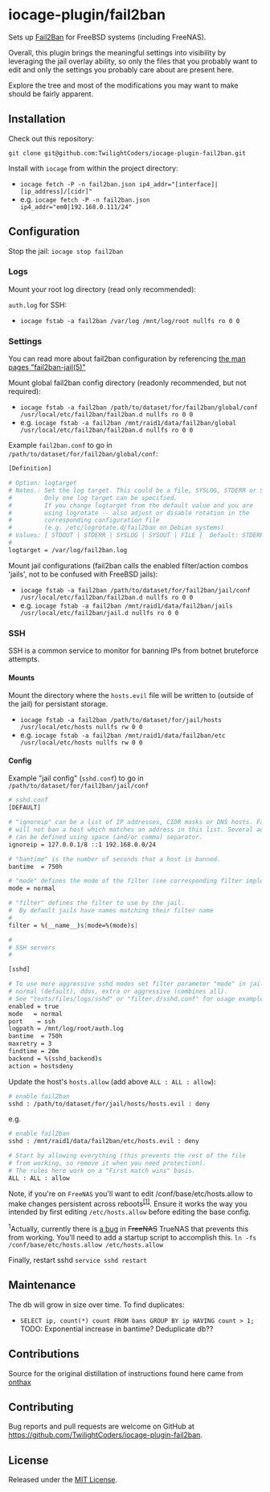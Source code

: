 # iocage-plugin/fail2ban
Sets up [Fail2Ban](fail2ban.org) for FreeBSD systems (including FreeNAS).

Overall, this plugin brings the meaningful settings into visibility by leveraging the jail overlay ability, so only the files that you probably want to edit and only the settings you probably care about are present here.

Explore the tree and most of the modifications you may want to make should be fairly apparent.

## Installation

Check out this repository:

`git clone git@github.com:TwilightCoders/iocage-plugin-fail2ban.git`

Install with `iocage` from within the project directory:
- `iocage fetch -P -n fail2ban.json ip4_addr="[interface]|[ip_address]/[cidr]"`
- e.g. `iocage fetch -P -n fail2ban.json ip4_addr="em0|192.168.0.111/24"`

## Configuration

Stop the jail:
`iocage stop fail2ban`

### Logs
Mount your root log directory (read only recommended):

`auth.log` for SSH:
- `iocage fstab -a fail2ban /var/log /mnt/log/root nullfs ro 0 0`

### Settings
You can read more about fail2ban configuration by referencing [the man pages "fail2ban-jail(5)"](https://www.freebsd.org/cgi/man.cgi?query=fail2ban-jail.conf&manpath=FreeBSD+12.0-RELEASE+and+Ports)

Mount global fail2ban config directory (readonly recommended, but not required):
- `iocage fstab -a fail2ban /path/to/dataset/for/fail2ban/global/conf /usr/local/etc/fail2ban/fail2ban.d nullfs ro 0 0`
- e.g. `iocage fstab -a fail2ban /mnt/raid1/data/fail2ban/global /usr/local/etc/fail2ban/fail2ban.d nullfs ro 0 0`

Example `fail2ban.conf` to go in `/path/to/dataset/for/fail2ban/global/conf`:
```sh
[Definition]

# Option: logtarget
# Notes.: Set the log target. This could be a file, SYSLOG, STDERR or STDOUT.
#         Only one log target can be specified.
#         If you change logtarget from the default value and you are
#         using logrotate -- also adjust or disable rotation in the
#         corresponding configuration file
#         (e.g. /etc/logrotate.d/fail2ban on Debian systems)
# Values: [ STDOUT | STDERR | SYSLOG | SYSOUT | FILE ]  Default: STDERR
#
logtarget = /var/log/fail2ban.log
```

Mount jail configurations (fail2ban calls the enabled filter/action combos 'jails', not to be confused with FreeBSD jails):
- `iocage fstab -a fail2ban /path/to/dataset/for/fail2ban/jail/conf /usr/local/etc/fail2ban/fail2ban.d nullfs ro 0 0`
- e.g. `iocage fstab -a fail2ban /mnt/raid1/data/fail2ban/jails /usr/local/etc/fail2ban/jail.d nullfs ro 0 0`

### SSH
SSH is a common service to monitor for banning IPs from botnet bruteforce attempts.

#### Mounts
Mount the directory where the `hosts.evil` file will be written to (outside of the jail) for persistant storage.
- `iocage fstab -a fail2ban /path/to/dataset/for/jail/hosts /usr/local/etc/hosts nullfs rw 0 0`
- e.g. `iocage fstab -a fail2ban /mnt/raid1/data/fail2ban/etc /usr/local/etc/hosts nullfs rw 0 0`

#### Config
Example "jail config" (`sshd.conf`) to go in `/path/to/dataset/for/fail2ban/jail/conf`
```sh
# sshd.conf
[DEFAULT]

# "ignoreip" can be a list of IP addresses, CIDR masks or DNS hosts. Fail2ban
# will not ban a host which matches an address in this list. Several addresses
# can be defined using space (and/or comma) separator.
ignoreip = 127.0.0.1/8 ::1 192.168.0.0/24

# "bantime" is the number of seconds that a host is banned.
bantime  = 750h

# "mode" defines the mode of the filter (see corresponding filter implementation for more info).
mode = normal

# "filter" defines the filter to use by the jail.
#  By default jails have names matching their filter name
#
filter = %(__name__)s[mode=%(mode)s]

#
# SSH servers
#

[sshd]

# To use more aggressive sshd modes set filter parameter "mode" in jail.local:
# normal (default), ddos, extra or aggressive (combines all).
# See "tests/files/logs/sshd" or "filter.d/sshd.conf" for usage example and details.
enabled = true
mode   = normal
port	= ssh
logpath = /mnt/log/root/auth.log
bantime  = 750h
maxretry = 3
findtime = 20m
backend = %(sshd_backend)s
action = hostsdeny
```

Update the host's `hosts.allow` (add above `ALL : ALL : allow`):

```sh
# enable fail2ban
sshd : /path/to/dataset/for/jail/hosts/hosts.evil : deny
```

e.g.

```sh
# enable fail2ban
sshd : /mnt/raid1/data/fail2ban/etc/hosts.evil : deny

# Start by allowing everything (this prevents the rest of the file
# from working, so remove it when you need protection).
# The rules here work on a "First match wins" basis.
ALL : ALL : allow
```

Note, if you're on `FreeNAS` you'll want to edit /conf/base/etc/hosts.allow to make changes persistent across reboots<sup>[[1]]()</sup>. Ensure it works the way you intended by first editing `/etc/hosts.allow` before editing the base config.

<sup>1</sup>Actually, currently there is [a bug](https://jira.ixsystems.com/browse/NAS-105603) in ~~FreeNAS~~ TrueNAS that prevents this from working. You'll need to add a startup script to accomplish this. `ln -fs /conf/base/etc/hosts.allow /etc/hosts.allow`

Finally, restart sshd `service sshd restart`

## Maintenance
The db will grow in size over time. To find duplicates:
- `SELECT ip, count(*) count FROM bans GROUP BY ip HAVING count > 1;`
TODO: Exponential increase in bantime? Deduplicate db??

## Contributions
Source for the original distillation of instructions found here came from [onthax](https://www.ixsystems.com/community/threads/freenas-fail2ban-for-ssh-block-using-hosts-allow.61231)

## Contributing
Bug reports and pull requests are welcome on GitHub at https://github.com/TwilightCoders/iocage-plugin-fail2ban.

## License
Released under the [MIT License](http://opensource.org/licenses/MIT).
